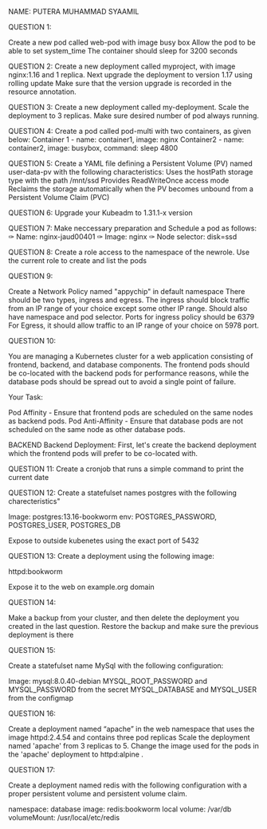 NAME: PUTERA MUHAMMAD SYAAMIL

QUESTION 1:

Create a new pod called web-pod with image busy box Allow the pod to be able to set system_time The container should sleep for 3200 seconds


QUESTION 2:
Create a new deployment called myproject, with image nginx:1.16 and 1 replica. Next upgrade the deployment to version 1.17 using rolling update Make sure that the version upgrade is recorded in the resource annotation.

QUESTION 3:
Create a new deployment called my-deployment. Scale the deployment to 3 replicas. Make sure desired number of pod always running.

QUESTION 4:
Create a pod called pod-multi with two containers, as given below:
Container 1 - name: container1, image: nginx
Container2 - name: container2, image: busybox,
command: sleep 4800

QUESTION 5:
Create a YAML file defining a Persistent Volume (PV) named user-data-pv with the following characteristics:
Uses the hostPath storage type with the path /mnt/ssd
Provides ReadWriteOnce access mode
Reclaims the storage automatically when the PV
becomes unbound from a Persistent Volume Claim
(PVC)

QUESTION 6:
Upgrade your Kubeadm to 1.31.1-x version


QUESTION 7:
Make neccessary preparation and Schedule a pod as follows:
✑ Name: nginx-jaud00401
✑ Image: nginx
✑ Node selector: disk=ssd

QUESTION 8:
Create a role access to the namespace of the newrole. Use the current role to create and list the pods

QUESTION 9:

Create a Network Policy named "appychip" in default namespace
There should be two types, ingress and egress.
The ingress should block traffic from an IP range of your choice except some other IP range.
Should also have namespace and pod selector. Ports for ingress policy should be 6379
For Egress, it should allow traffic to an IP range of your choice on 5978 port.


QUESTION 10:

You are managing a Kubernetes cluster for a web application consisting of frontend, backend, and database components.
The frontend pods should be co-located with the backend pods for performance reasons, while the database pods should be spread out
to avoid a single point of failure.

Your Task:

Pod Affinity - Ensure that frontend pods are scheduled on the same nodes as backend pods.
Pod Anti-Affinity - Ensure that database pods are not scheduled on the same node as other database pods.

BACKEND
Backend Deployment: First, let's create the backend deployment which the frontend pods will prefer to be co-located with.

QUESTION 11:
Create a cronjob that runs a simple command to print the current date




QUESTION 12:
Create a statefulset names postgres with the following charecteristics"

Image: postgres:13.16-bookworm
env: POSTGRES_PASSWORD, POSTGRES_USER, POSTGRES_DB

Expose to outside kubenetes using the exact port of 5432

QUESTION 13:
Create a deployment using the following image:

httpd:bookworm

Expose it to the web on example.org domain

QUESTION 14:

Make a backup from your cluster, and then delete the deployment you created in the last question. Restore the backup and make sure the previous deployment is there

QUESTION 15:

Create a statefulset name MySql with the following configuration:

Image: mysql:8.0.40-debian
MYSQL_ROOT_PASSWORD and MYSQL_PASSWORD from the secret
MYSQL_DATABASE and MYSQL_USER from the configmap

QUESTION 16:


Create a deployment named “apache” in the web namespace that uses the image httpd:2.4.54 and contains three pod replicas Scale the deployment named 'apache' from 3 replicas to 5. Change the image used for the pods in the 'apache' deployment to httpd:alpine .

QUESTION 17:

Create a deployment named redis with the following configuration with a proper persistent volume and persistent volume claim.

namespace: database
image: redis:bookworm
local volume: /var/db
volumeMount: /usr/local/etc/redis

